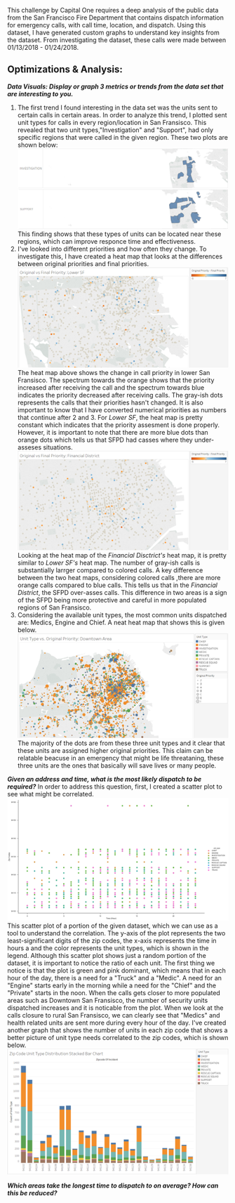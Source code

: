 This challenge by Capital One requires a deep analysis of the public data from the San Francisco Fire Department that contains dispatch 
information for emergency calls, with call time, location, and dispatch. Using this dataset, I have generated custom graphs to understand
key insights from the dataset. From investigating the dataset, these calls were made between 01/13/2018 - 01/24/2018.
## Optimizations & Analysis:
***Data Visuals: Display or graph 3 metrics or trends from the data set that are interesting to you.***
1. The first trend I found interesting in the data set was the units sent to certain calls in certain areas. In order to analyze this trend, I plotted sent unit types for calls in every region/location in San Fransisco. This revealed that two unit types,"Investigation" and "Support", had only specific regions that were called in the given region. These two plots are shown below:
![Investigation Regions](https://github.com/kmert10/Capital-One-SFPD-Challenge/blob/master/Website%20Graphs%20Images/cool%20thing%20part%201%20a.PNG?raw=true)
![Support Regions](https://github.com/kmert10/Capital-One-SFPD-Challenge/blob/master/Website%20Graphs%20Images/cool%20thing%20part%201%20b.PNG?raw=true)
This finding shows that these types of units can be located near these regions, which can improve responce time and effectiveness.
2. I've looked into different priorities and how often they change. To investigate this, I have created a heat map that looks at the differences between original priorities and final priorities.
![Change in Call Priority Heat Map](https://github.com/kmert10/Capital-One-SFPD-Challenge/blob/master/Website%20Graphs%20Images/Lower%20SF%20Original%20vs%20Final%20Prio%20Heat%20Map.PNG?raw=true)
The heat map above shows the change in call priority in lower San Fransisco. The spectrum towards the orange shows that the priority increased after receiving the call and the spectrum towards blue indicates the priority decreased after receiving calls. The gray-ish dots represents the calls that their priorities hasn't changed.  It is also important to know that I have converted numerical priorities as numbers that continue after 2 and 3. For *Lower SF*, the heat map is pretty constant which indicates that the priority assesment is done properly. However, it is important to note that there are more blue dots than orange dots which tells us that SFPD had casses where they under-asseses situations.
![Change in Call Priority Heat Map: Financial District](https://github.com/kmert10/Capital-One-SFPD-Challenge/blob/master/Website%20Graphs%20Images/Financial%20Dist%20Original%20vs%20Final%20Prio%20Heat%20Map.PNG?raw=true)
Looking at the heat map of the *Financial Disctrict's* heat map, it is pretty similar to *Lower SF's* heat map. The number of gray-ish calls is substantially larrger compared to colored calls. A key difference between the two heat maps, considering colored calls ,there are more orange calls compared to blue calls. This tells us that in the *Financial District*, the SFPD over-asses calls. This difference in two areas is a sign of the SFPD being more protective and careful in more populated regions of San Fransisco.
3. Considering the available unit types, the most common units dispatched are: Medics, Engine and Chief. A neat heat map that shows this is given below.
![Priority vs Unit Type Heat Map: Financial District](https://github.com/kmert10/Capital-One-SFPD-Challenge/blob/master/Website%20Graphs%20Images/Downtown%20Unit%20Type%20vs%20Original%20Prio%20Heat%20Map.PNG?raw=true)
The majority of the dots are from these three unit types and it clear that these units are assigned higher original priorities. This claim can be relatable beacuse in an emergency that might be life threataning, these three units are the ones that basically will save lives or many people.

***Given an address and time, what is the most likely dispatch to be required?***
In order to address this question, first, I created a scatter plot to see what might be correlated.
![Scatter Zip Unit Hour](https://github.com/kmert10/Capital-One-SFPD-Challenge/blob/master/Website%20Graphs%20Images/Scatter%20plot%20of%20zipcodes%20vs%20hours%20of%20units.png?raw=true)
This scatter plot of a portion of the given dataset, which we can use as a tool to understand the correlation. The y-axis of the plot represents the two least-significant digits of the zip codes, the x-axis represents the time in hours a and the color represents the unit types, which is shown in the legend. Although this scatter plot shows just a random portion of the dataset, it is important to notice the ratio of each unit. The first thing we notice is that the plot is green and pink dominant, which means that in each hour of the day, there is a need for a "Truck" and a "Medic". A need for an "Engine" starts early in the morning while a need for the "Chief" and the "Private" starts in the noon. When the calls gets closer to more populated areas such as Downtown San Fransisco, the number of security units dispatched increases and it is noticable from the plot. When we look at the calls closure to rural San Fransisco, we can clearly see that "Medics" and health related units are sent more during every hour of the day. I've created another graph that shows the number of units in each zip code that shows a better picture of unit type needs correlated to the zip codes, which is shown below.
![Stacked Bar Graph](https://github.com/kmert10/Capital-One-SFPD-Challenge/blob/master/Website%20Graphs%20Images/Zipcode%20Unit%20dist%20stacked%20bar%20chart.PNG?raw=true)


***Which areas take the longest time to dispatch to on average? How can this be reduced?***
